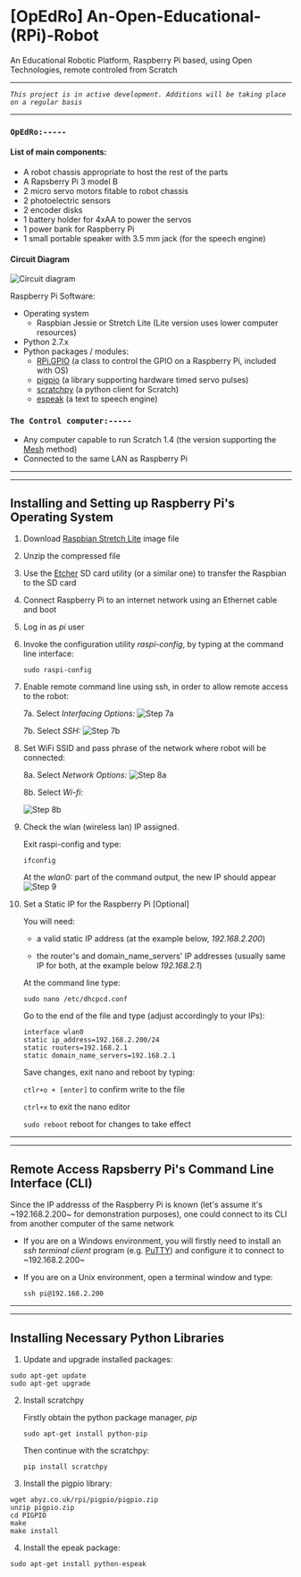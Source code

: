 # [OpEdRo] An-Open-Educational-(RPi)-Robot
An Educational Robotic Platform, Raspberry Pi based, using Open Technologies, remote controled from Scratch

---

*`This project is in active development. Additions will be taking place on a regular basis`*

---

### `OpEdRo:-----`
#### List of main components:
  * A robot chassis appropriate to host the rest of the parts
  * A Rapsberry Pi 3 model B
  * 2 micro servo motors fitable to robot chassis
  * 2 photoelectric sensors
  * 2 encoder disks
  * 1 battery holder for 4xAA to power the servos
  * 1 power bank for Raspberry Pi
  * 1 small portable speaker with 3.5 mm jack (for the speech engine)
  
#### Circuit Diagram
  ![Circuit diagram](/docs/images/Circuit_Snapshot.png)
  
Raspberry Pi Software: 

  * Operating system
    * Raspbian Jessie or Stretch Lite (Lite version uses lower computer resources)
  * Python 2.7.x
  * Python packages / modules:
    * [RPi.GPIO](https://sourceforge.net/p/raspberry-gpio-python/wiki/Home/ "RPi.GPIO Wiki") (a class to control the GPIO on a Raspberry Pi, included with OS)
    * [pigpio](http://abyz.me.uk/rpi/pigpio/index.html "The pigpio Documentation") (a library supporting hardware timed servo pulses)
    * [scratchpy](https://github.com/pilliq/scratchpy) (a python client for Scratch)
    * [espeak](http://espeak.sourceforge.net/ "espeak Documentation") (a text to speech engine)
  
### `The Control computer:-----`
  * Any computer capable to run Scratch 1.4 (the version supporting the [Mesh](https://en.scratch-wiki.info/wiki/Mesh) method)
  * Connected to the same LAN as Raspberry Pi

---
---
## Installing and Setting up Raspberry Pi's Operating System
  1. Download [Raspbian Stretch Lite](https://www.raspberrypi.org/downloads/raspbian/) image file
  2. Unzip the compressed file
  3. Use the [Etcher](https://etcher.io/) SD card utility (or a similar one) to transfer the Raspbian to the SD card
  4. Connect Raspberry Pi to an internet network using an Ethernet cable and boot
  5. Log in as *pi* user
  6. Invoke the configuration utility *raspi-config*, by typing at the command line interface:
     ```
     sudo raspi-config
     ```
  7. Enable remote command line using ssh, in order to allow remote access to the robot:
  
     7a. Select *Interfacing Options:*
     ![Step 7a](/docs/images/2.png)
     
     7b. Select *SSH:*
     ![Step 7b](/docs/images/3.png)

  8. Set WiFi SSID and pass phrase of the network where robot will be connected:
  
     8a. Select *Network Options:*
     ![Step 8a](/docs/images/4.png)
     
     8b. Select *Wi-fi:*
     
     ![Step 8b](/docs/images/6.png)
   9. Check the wlan (wireless lan) IP assigned.
   
      Exit raspi-config and type:
      ```
      ifconfig
      ```
      At the *wlan0:* part of the command output, the new IP should appear
      ![Step 9](/docs/images/7.png)
  10. Set a Static IP for the Raspberry Pi [Optional] 
  
      You will need:
  
      - a valid static IP address (at the example below, *192.168.2.200*)
      
      - the router's and domain_name_servers' IP addresses (usually same IP for both, at the example below *192.168.2.1*)
      
      At the command line type:
      ```
      sudo nano /etc/dhcpcd.conf
      ```
      Go to the end of the file and type (adjust accordingly to your IPs):
      ```
      interface wlan0
      static ip_address=192.168.2.200/24
      static routers=192.168.2.1
      static domain_name_servers=192.168.2.1
      ```
      Save changes, exit nano and reboot by typing:
      
      `ctlr+o + [enter]` to confirm write to the file
      
      `ctrl+x` to exit the nano editor
      
      `sudo reboot` reboot for changes to take effect
  
---
---
## Remote Access Rapsberry Pi's Command Line Interface (CLI)
Since the IP addresss of the Raspberry Pi is known (let's assume it's ~192.168.2.200~ for demonstration purposes), one could connect to its CLI from another computer of the same network
  * If you are on a Windows environment, you will firstly need to install an *ssh terminal client* program (e.g. [PuTTY](https://www.putty.org/)) and configure it to connect to ~192.168.2.200~
  * If you are on a Unix environment, open a terminal window and type:
  
    `ssh pi@192.168.2.200`
  
---
---
## Installing Necessary Python Libraries
  1. Update and upgrade installed packages:
  ```
  sudo apt-get update
  sudo apt-get upgrade
  ```
  2. Install scratchpy
  
     Firstly obtain the python package manager, *pip*
     ```
     sudo apt-get install python-pip
     ```
     Then continue with the scratchpy:
     ```
     pip install scratchpy
     ```
  3. Install the pigpio library:
  ```
  wget abyz.co.uk/rpi/pigpio/pigpio.zip
  unzip pigpio.zip
  cd PIGPIO
  make
  make install
  ```
  4. Install the epeak package:
  ```
  sudo apt-get install python-espeak
  ```
  
